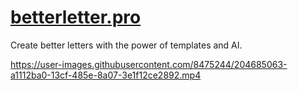 # [betterletter.pro](https://betterletter.pro)

Create better letters with the power of templates and AI.

https://user-images.githubusercontent.com/8475244/204685063-a1112ba0-13cf-485e-8a07-3e1f12ce2892.mp4
